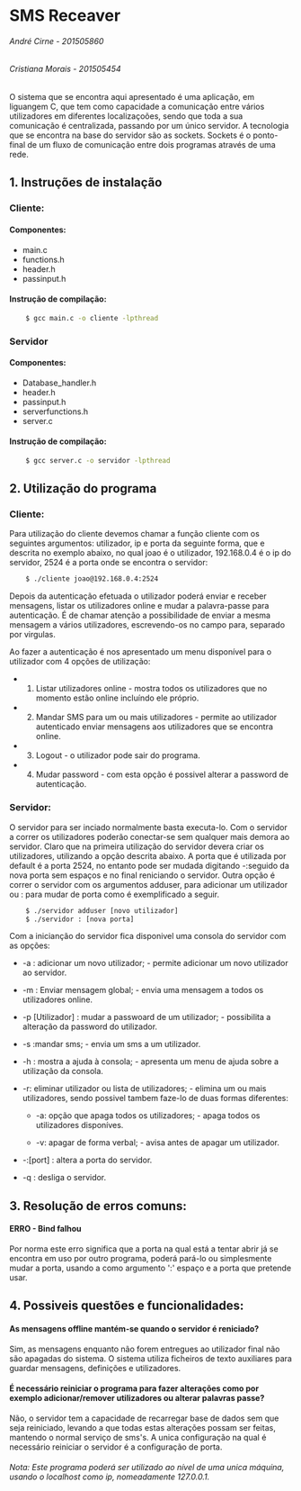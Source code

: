 # SMS Receaver

###### André Cirne - 201505860
###### Cristiana Morais - 201505454

O sistema que se encontra aqui apresentado é uma aplicação, em liguangem C, que tem como capacidade a comunicação entre vários utilizadores em diferentes localizaçoões, sendo que toda a sua comunicação é centralizada, passando por um único servidor. A tecnologia que se encontra na base do servidor são as sockets. Sockets é o ponto-final de um fluxo de comunicação entre dois programas através de uma rede. 

## 1. Instruções de instalação
### Cliente: 
#### Componentes:
* main.c
* functions.h
* header.h
* passinput.h

#### Instrução de compilação:

```sh
	$ gcc main.c -o cliente -lpthread
```

### Servidor
#### Componentes:
* Database_handler.h
* header.h
* passinput.h
* serverfunctions.h
* server.c

#### Instrução de compilação:

```sh
	$ gcc server.c -o servidor -lpthread
```

## 2. Utilização do programa

### Cliente:
Para utilização do cliente devemos chamar a função cliente com os seguintes argumentos: utilizador, ip e porta da seguinte forma, que e descrita no exemplo abaixo, no qual joao é o utilizador, 192.168.0.4 é o ip do servidor, 2524 é a porta onde se encontra o servidor:
```sh
	$ ./cliente joao@192.168.0.4:2524
```

Depois da autenticação efetuada o utilizador poderá enviar e receber mensagens, listar os utilizadores online e mudar a palavra-passe para autenticação. É de chamar atenção a possibilidade de enviar a mesma mensagem a vários utilizadores, escrevendo-os no campo para, separado por virgulas.

Ao fazer a autenticação é nos apresentado um menu disponível para o utilizador com 4 opções de utilização:

* 1) Listar utilizadores online - mostra todos os utilizadores que no momento estão online incluíndo ele próprio.

* 2) Mandar SMS para um ou mais utilizadores - permite ao utilizador autenticado enviar mensagens aos utilizadores que se encontra online.

* 3) Logout - o utilizador pode sair do programa.

* 4) Mudar password - com esta opção é possivel alterar a password de autenticação.


### Servidor:
O servidor para ser inciado normalmente basta executa-lo.
Com o servidor a correr os utilizadores poderão conectar-se sem qualquer mais demora ao servidor. Claro que na primeira utilização do servidor devera criar os utilizadores, utilizando a opção descrita abaixo. 
A porta que é utilizada por default é a porta 2524, no entanto pode ser mudada digitando -:seguido da nova porta sem espaços e no final reniciando o servidor. Outra opção é correr o servidor com os argumentos adduser, para adicionar um utilizador ou : para mudar de porta como é exemplificado a seguir.
```sh
    $ ./servidor adduser [novo utilizador]
    $ ./servidor : [nova porta]
```

 Com a inicianção do servidor fica disponivel uma consola do servidor com as opções:
 
 * -a : adicionar um novo utilizador; - permite adicionar um novo utilizador ao servidor.
 
 * -m : Enviar mensagem global; - envia uma mensagem a todos os utilizadores online.
 
 * -p [Utilizador] : mudar a passwoard de um utilizador; - possibilita a alteração da password do utilizador.
 
 * -s :mandar sms; - envia um sms a um utilizador. 
 
 * -h : mostra a ajuda à consola; - apresenta um menu de ajuda sobre a utilização da consola.
 
 * -r: eliminar utilizador ou lista de utilizadores; - elimina um ou mais utilizadores, sendo possivel tambem faze-lo de duas formas diferentes: 
 
     * -a: opção que apaga todos os utilizadores; - apaga todos os utilizadores disponíves.
     
     * -v: apagar de forma verbal; - avisa antes de apagar um utilizador.
     
 * -:[port] : altera a porta do servidor.

 * -q : desliga o servidor.
 		

## 3. Resolução de erros comuns:
#### ERRO - Bind falhou
Por norma este erro significa que a porta na qual está a tentar abrir já se encontra em uso por outro programa, poderá pará-lo ou simplesmente mudar a porta, usando a como argumento ':' espaço e a porta que pretende usar.

## 4. Possiveis questões e funcionalidades:
#### As mensagens offline mantém-se quando o servidor é reniciado?
Sim, as mensagens enquanto não forem entregues ao utilizador final não são apagadas do sistema. O sistema utiliza ficheiros de texto auxiliares para guardar mensagens, definições e utilizadores.
#### É necessário reiniciar o programa para fazer alterações como por exemplo adicionar/remover utilizadores ou alterar palavras passe?
Não, o servidor tem a capacidade de recarregar base de dados sem que seja reiniciado, levando a que todas estas alterações possam ser feitas, mantendo o normal serviço de sms's. A unica configuração na qual é necessário reiniciar o servidor é a configuração de porta.


###### Nota: Este programa poderá ser utilizado ao nível de uma unica máquina, usando o localhost como ip, nomeadamente 127.0.0.1.
